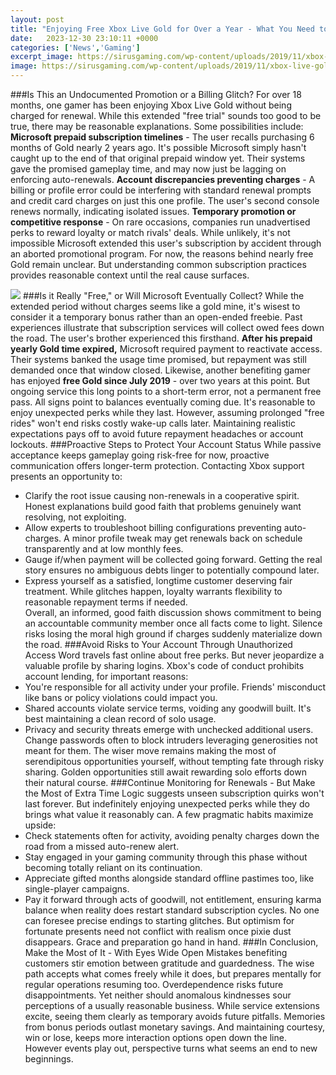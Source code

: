 ```yaml
---
layout: post
title: "Enjoying Free Xbox Live Gold for Over a Year - What You Need to Know"
date:   2023-12-30 23:10:11 +0000
categories: ['News','Gaming']
excerpt_image: https://sirusgaming.com/wp-content/uploads/2019/11/xbox-live-gold-dec-2019-1155x770.jpg
image: https://sirusgaming.com/wp-content/uploads/2019/11/xbox-live-gold-dec-2019-1155x770.jpg
---
```


###Is This an Undocumented Promotion or a Billing Glitch?
For over 18 months, one gamer has been enjoying Xbox Live Gold without being charged for renewal. While this extended "free trial" sounds too good to be true, there may be reasonable explanations. Some possibilities include:
**Microsoft prepaid subscription timelines** - The user recalls purchasing 6 months of Gold nearly 2 years ago. It's possible Microsoft simply hasn't caught up to the end of that original prepaid window yet. Their systems gave the promised gameplay time, and may now just be lagging on enforcing auto-renewals. 
**Account discrepancies preventing charges** - A billing or profile error could be interfering with standard renewal prompts and credit card charges on just this one profile. The user's second console renews normally, indicating isolated issues. 
**Temporary promotion or competitive response** - On rare occasions, companies run unadvertised perks to reward loyalty or match rivals' deals. While unlikely, it's not impossible Microsoft extended this user's subscription by accident through an aborted promotional program.
For now, the reasons behind nearly free Gold remain unclear. But understanding common subscription practices provides reasonable context until the real cause surfaces.

![](https://i.ytimg.com/vi/3huTdzwYOAM/maxresdefault.jpg)
###Is it Really "Free," or Will Microsoft Eventually Collect?
While the extended period without charges seems like a gold mine, it's wisest to consider it a temporary bonus rather than an open-ended freebie. Past experiences illustrate that subscription services will collect owed fees down the road.
The user's brother experienced this firsthand. **After his prepaid yearly Gold time expired,** Microsoft required payment to reactivate access. Their systems banked the usage time promised, but repayment was still demanded once that window closed. 
Likewise, another benefiting gamer has enjoyed **free Gold since July 2019** - over two years at this point. But ongoing service this long points to a short-term error, not a permanent free pass. All signs point to balances eventually coming due.
It's reasonable to enjoy unexpected perks while they last. However, assuming prolonged "free rides" won't end risks costly wake-up calls later. Maintaining realistic expectations pays off to avoid future repayment headaches or account lockouts.
###Proactive Steps to Protect Your Account Status 
While passive acceptance keeps gameplay going risk-free for now, proactive communication offers longer-term protection. Contacting Xbox support presents an opportunity to:
- Clarify the root issue causing non-renewals in a cooperative spirit. Honest explanations build good faith that problems genuinely want resolving, not exploiting.
- Allow experts to troubleshoot billing configurations preventing auto-charges. A minor profile tweak may get renewals back on schedule transparently and at low monthly fees. 
- Gauge if/when payment will be collected going forward. Getting the real story ensures no ambiguous debts linger to potentially compound later. 
- Express yourself as a satisfied, longtime customer deserving fair treatment. While glitches happen, loyalty warrants flexibility to reasonable repayment terms if needed.  
Overall, an informed, good faith discussion shows commitment to being an accountable community member once all facts come to light. Silence risks losing the moral high ground if charges suddenly materialize down the road.
###Avoid Risks to Your Account Through Unauthorized Access
Word travels fast online about free perks. But never jeopardize a valuable profile by sharing logins. Xbox's code of conduct prohibits account lending, for important reasons:
- You're responsible for all activity under your profile. Friends' misconduct like bans or policy violations could impact you. 
- Shared accounts violate service terms, voiding any goodwill built. It's best maintaining a clean record of solo usage.
- Privacy and security threats emerge with unchecked additional users. Change passwords often to block intruders leveraging generosities not meant for them.
The wiser move remains making the most of serendipitous opportunities yourself, without tempting fate through risky sharing. Golden opportunities still await rewarding solo efforts down their natural course.
###Continue Monitoring for Renewals - But Make the Most of Extra Time
Logic suggests unseen subscription quirks won't last forever. But indefinitely enjoying unexpected perks while they do brings what value it reasonably can. A few pragmatic habits maximize upside:  
- Check statements often for activity, avoiding penalty charges down the road from a missed auto-renew alert.
- Stay engaged in your gaming community through this phase without becoming totally reliant on its continuation. 
- Appreciate gifted months alongside standard offline pastimes too, like single-player campaigns. 
- Pay it forward through acts of goodwill, not entitlement, ensuring karma balance when reality does restart standard subscription cycles.
No one can foresee precise endings to starting glitches. But optimism for fortunate presents need not conflict with realism once pixie dust disappears. Grace and preparation go hand in hand.
###In Conclusion, Make the Most of It - With Eyes Wide Open
Mistakes benefiting customers stir emotion between gratitude and guardedness. The wise path accepts what comes freely while it does, but prepares mentally for regular operations resuming too. 
Overdependence risks future disappointments. Yet neither should anomalous kindnesses sour perceptions of a usually reasonable business. While service extensions excite, seeing them clearly as temporary avoids future pitfalls. 
Memories from bonus periods outlast monetary savings. And maintaining courtesy, win or lose, keeps more interaction options open down the line. However events play out, perspective turns what seems an end to new beginnings.